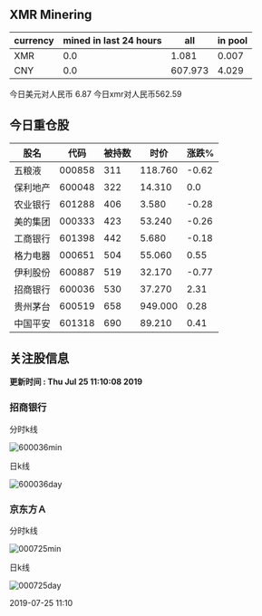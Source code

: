 ## XMR Minering

|currency|mined in last 24 hours|all|in pool|
|---|---|---|---|
|XMR|0.0|1.081|0.007|
|CNY|0.0|607.973|4.029|

今日美元对人民币 6.87	今日xmr对人民币562.59


## 今日重仓股 

|股名|代码|被持数|时价|涨跌%|
|---|---|---|---|---|
|五粮液|000858|311|118.760|-0.62|
|保利地产|600048|322|14.310|0.0|
|农业银行|601288|406|3.580|-0.28|
|美的集团|000333|423|53.240|-0.26|
|工商银行|601398|442|5.680|-0.18|
|格力电器|000651|504|55.060|0.55|
|伊利股份|600887|519|32.170|-0.77|
|招商银行|600036|530|37.270|2.31|
|贵州茅台|600519|658|949.000|0.28|
|中国平安|601318|690|89.210|0.41|

## 关注股信息
**更新时间 : Thu Jul 25 11:10:08 2019**
### 招商银行 
分时k线

![600036min](http://image.sinajs.cn/newchart/min/n/sh600036.gif)

日k线

![600036day](http://image.sinajs.cn/newchart/daily/n/sh600036.gif)

### 京东方Ａ 
分时k线

![000725min](http://image.sinajs.cn/newchart/min/n/sz000725.gif)

日k线

![000725day](http://image.sinajs.cn/newchart/daily/n/sz000725.gif)

2019-07-25 11:10